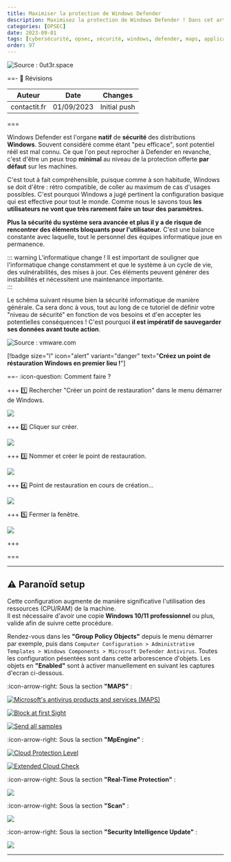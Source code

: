 ```yaml
---
title: Maximiser la protection de Windows Defender
description: Maximisez la protection de Windows Defender ! Dans cet article nous verrons la configuration que j'utilise pour augmenter les capacitiés de windows defender et ses différents modules.
categories: [OPSEC]
date: 2023-09-01
tags: [cybersécurité, opsec, sécurité, windows, defender, maps, application, guard]
order: 97
---
```


![Source : 0ut3r.space](images/maximiser_protection_windows_defender/defender.webp)

==- :wrench: Révisions

Auteur | Date | Changes
--- | --- | ---
contactit.fr | 01/09/2023 | Initial push

===

Windows Defender est l'organe **natif** de **sécurité** des distributions **Windows**. Souvent considéré comme étant "peu efficace", sont potentiel réél est mal connu. Ce que l'on peut reprocher à Defender en revanche, c'est d'être un peux trop **minimal** au niveau de la protection offerte **par défaut** sur les machines.  

C'est tout à fait compréhensible, puisque comme à son habitude, Windows se doit d'être : rétro compatible, de coller au maximum de cas d'usages possibles. C'est pourquoi Windows a jugé pertinent la configuration basique qui est effective pour tout le monde. Comme nous le savons tous **les utilisateurs ne vont que très rarement faire un tour des paramètres.**  

**Plus la sécurité du système sera avancée et plus il y a de risque de rencontrer des éléments bloquants pour l'utilisateur.** C'est une balance constante avec laquelle, tout le personnel des équipes informatique joue en permanence.  

::: warning L'informatique change !
Il est important de souligner que l'informatique change constamment et que le système à un cycle de vie, des vulnérabilités, des mises à jour. Ces éléments peuvent générer des instabilités et nécessitent une maintenance importante.    
::: 

Le schéma suivant résume bien la sécurité informatique de manière générale. Ca sera donc à vous, tout au long de ce tutoriel de définir votre "niveau de sécurité" en fonction de vos besoins et d'en accepter les potentielles conséquences ! C'est pourquoi **il est impératif de sauvegarder ses données avant toute action**.

![Source : vmware.com](images/maximiser_protection_windows_defender/conveniancevssec.webp)

[!badge size="l" icon="alert" variant="danger" text="**Créez un point de réstauration Windows en premier lieu !**"]

==- :icon-question: Comment faire ?

+++ :one: Rechercher "Créer un point de restauration" dans le menu démarrer de Windows.

[![](images/maximiser_protection_windows_defender/pointderestauration.png)](images/maximiser_protection_windows_defender/pointderestauration.png)

+++ :two: Cliquer sur créer.

[![](images/maximiser_protection_windows_defender/creer.png)](images/maximiser_protection_windows_defender/creer.png)

+++ :three: Nommer et créer le point de restauration.

[![](images/maximiser_protection_windows_defender/nom.png)](images/maximiser_protection_windows_defender/nom.png)

+++ :four: Point de restauration en cours de création...

[![](images/maximiser_protection_windows_defender/progressbar.png)](images/maximiser_protection_windows_defender/progressbar.png)

+++ :five: Fermer la fenêtre.

[![](images/maximiser_protection_windows_defender/finished.png)](images/maximiser_protection_windows_defender/finished.png)

+++

===

---

## ⚠️ Paranoïd setup

Cette configuration augmente de manière significative l'utilisation des ressources (CPU/RAM) de la machine.  
Il est nécessaire d'avoir une copie **Windows 10/11 professionnel** ou plus, valide afin de suivre cette procédure.  

Rendez-vous dans les **"Group Policy Objects"** depuis le menu démarrer par exemple, puis dans `Computer Configuration > Administrative Templates > Windows Components > Microsoft Defender Antivirus`. Toutes les configuration pésentées sont dans cette arborescence d'objets. Les objets en **"Enabled"** sont à activer manuellement en suivant les captures d'ecran ci-dessous.  

:icon-arrow-right: Sous la section **"MAPS"** :  

[![Microsoft's antivirus products and services (MAPS)](images/maximiser_protection_windows_defender/MAPS.png)](images/maximiser_protection_windows_defender/MAPS.png)

[![Block at first Sight](images/maximiser_protection_windows_defender/blockatfirst.png)](images/maximiser_protection_windows_defender/blockatfirst.png)

[![Send all samples](images/maximiser_protection_windows_defender/sendallsamples.png)](images/maximiser_protection_windows_defender/sendallsamples.png)

:icon-arrow-right: Sous la section **"MpEngine"** :  

[![Cloud Protection Level](images/maximiser_protection_windows_defender/cloudprotectionlevel.png)](images/maximiser_protection_windows_defender/cloudprotectionlevel.png)

[![Extended Cloud Check](images/maximiser_protection_windows_defender/extendeddcloudcheck.png)](images/maximiser_protection_windows_defender/extendeddcloudcheck.png)

:icon-arrow-right: Sous la section **"Real-Time Protection"** :  

[![](images/maximiser_protection_windows_defender/realtimeprotection.png)](images/maximiser_protection_windows_defender/realtimeprotection.png)

:icon-arrow-right: Sous la section **"Scan"** :  

[![](images/maximiser_protection_windows_defender/scan.png)](images/maximiser_protection_windows_defender/scan.png)

:icon-arrow-right: Sous la section **"Security Intelligence Update"** :  

[![](images/maximiser_protection_windows_defender/intelupdates.png)](images/maximiser_protection_windows_defender/intelupdates.png)


---